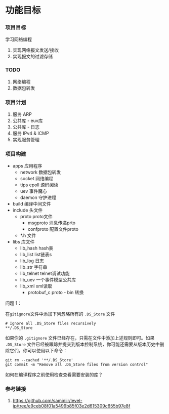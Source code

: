 # 功能目标

### 项目目标
学习网络编程
1. 实现网络报文发送/接收
2. 实现报文的过滤存储

### TODO
1. 网络编程
2. 数据包转发

### 项目计划
1. 服务 ARP 
2. 公共库 - euv库
3. 公共库 - 日志
4. 服务 IPv4 & ICMP
5. 实现服务管理

### 项目构建
- apps 应用程序
  - network 数据包转发
  - socket 网络编程
  - tips epoll 源码阅读
  - uev 事件魔心
  - daemon 守护进程
- build 编译中间文件
- include 头文件
  - proto proto文件
    - msgproto  消息传递prto
    - confproto 配置文件proto
  - *.h 文件
- libs 库文件
  - lib_hash hash表
  - lib_list list链表s
  - lib_log 日志
  - lib_str 字符串
  - lib_telnet telnet调试功能
  - lib_uev 一个事件模型公共库
  - lib_xml xml读取
    - protobuf_c proto - bin 转换

问题 1：

在`gitignore`文件中添加下列忽略所有的 `.DS_Store` 文件

```
# Ignore all .DS_Store files recursively
**/.DS_Store
```

如果你的 `.gitignore` 文件已经存在，只需在文件中添加上述规则即可。如果 `.DS_Store` 文件已经被跟踪并提交到版本控制系统，你可能还需要从版本历史中删除它们。你可以使用以下命令：


```
git rm --cached '**/.DS_Store'
git commit -m "Remove all .DS_Store files from version control"
```


如何在编译程序之前使用检查查看需要安装的库？

### 参考链接
1. https://github.com/saminiir/level-ip/tree/e9ceb08f01a5499b85f03e2d615309c655b97e8f